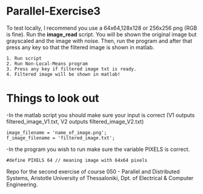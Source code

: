 # Parallel-Exercise3


To test locally, I recommend you use a 64x64,128x128 or 256x256 png (RGB is fine).
Run the **image_read** script. You will be shown the original image but grayscaled
and the image with noise. Then, run the program and after that press any key so
that the filtered image is shown in matlab.

```
1. Run script
2. Run Non-Local-Means program
3. Press any key if filtered image txt is ready.
4. Filtered image will be shown in matlab!
```
# Things to look out

-In the matlab script you should make sure your input is correct
(V1 outputs filtered_image_V1.txt, V2 outputs filtered_image_V2.txt)
```
image_filename = 'name_of_image.png';
f_image_filename = 'filtered_image.txt';
```
-In the program you wish to run make sure the variable PIXELS is correct.

```
#define PIXELS 64 // meaning image with 64x64 pixels
```

Repo for the second exercise of course 050 - Parallel and Distributed Systems, Aristotle University of Thessaloniki, Dpt. of Electrical & Computer Engineering.
